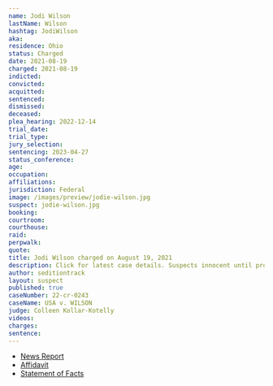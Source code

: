 ```yaml
---
name: Jodi Wilson
lastName: Wilson
hashtag: JodiWilson
aka:
residence: Ohio
status: Charged
date: 2021-08-19
charged: 2021-08-19
indicted:
convicted:
acquitted:
sentenced:
dismissed:
deceased:
plea_hearing: 2022-12-14
trial_date:
trial_type:
jury_selection:
sentencing: 2023-04-27
status_conference:
age:
occupation:
affiliations:
jurisdiction: Federal
image: /images/preview/jodie-wilson.jpg
suspect: jodie-wilson.jpg
booking:
courtroom:
courthouse:
raid:
perpwalk:
quote:
title: Jodi Wilson charged on August 19, 2021
description: Click for latest case details. Suspects innocent until proven guilty.
author: seditiontrack
layout: suspect
published: true
caseNumber: 22-cr-0243
caseName: USA v. WILSON
judge: Colleen Kollar-Kotelly
videos:
charges:
sentence:
---
```

- [News Report](https://www.13abc.com/2021/08/20/swanton-residents-charged-jan-6-riot-us-capitol/)
- [Affidavit](https://www.scribd.com/document/520951756/Wilson-Affidavit#from_embed)
- [Statement of Facts](https://www.justice.gov/usao-dc/case-multi-defendant/file/1428571/download)
